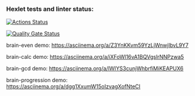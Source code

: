### Hexlet tests and linter status:

[![Actions Status](https://github.com/4cyne/frontend-project-44/actions/workflows/hexlet-check.yml/badge.svg)](https://github.com/4cyne/frontend-project-44/actions)

[![Quality Gate Status](https://sonarcloud.io/api/project_badges/measure?project=4cyne_frontend-project-44&metric=alert_status)](https://sonarcloud.io/summary/new_code?id=4cyne_frontend-project-44)

brain-even demo: https://asciinema.org/a/Z3YnKKvm59YzLjWnwjIbvL9Y7

brain-calc demo: https://asciinema.org/a/iXFoWl16vA1BQVgslrNNPzwa5

brain-gcd demo: https://asciinema.org/a/lWIYS3cunjWhbrfiMiKEAPUX6

brain-progression demo: https://asciinema.org/a/dgg1XxumW15oIzvagXofNteCI
